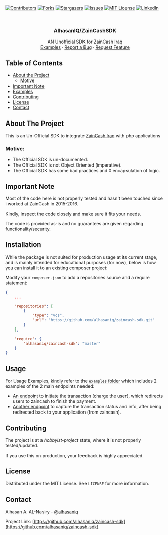 [![Contributors][contributors-shield]][contributors-url]
[![Forks][forks-shield]][forks-url]
[![Stargazers][stars-shield]][stars-url]
[![Issues][issues-shield]][issues-url]
[![MIT License][license-shield]][license-url]
[![LinkedIn][linkedin-shield]][linkedin-url]

<!-- PROJECT INFO -->
<br />
<p align="center">

  <h3 align="center">AlhasanIQ/ZainCashSDK</h3>

  <p align="center">
    AN Unofficial SDK for ZainCash Iraq
    <br />
    <a href="https://github.com/alhasaniq/zaincash-sdk/tree/master/examples">Examples</a>
    ·
    <a href="https://github.com/alhasaniq/zaincash-sdk/issues">Report a Bug</a>
    ·
    <a href="https://github.com/alhasaniq/zaincash-sdk/issues">Request Feature</a>
  </p>
</p>

<!-- TABLE OF CONTENTS -->

## Table of Contents

-   [About the Project](#about-the-project)
    -   [Motive](#motive)
-   [Important Note](#important-note)
-   [Examples](#examples)
-   [Contributing](#contributing)
-   [License](#license)
-   [Contact](#contact)

<!-- ABOUT THE PROJECT -->

## About The Project

This is an Un-Official SDK to integrate [ZainCash Iraq](https://zaincash.iq) with php applications

### Motive:

-   The Official SDK is un-documented.
-   The Official SDK is not Object Oriented (imperative).
-   The Official SDK has some bad practices and 0 encapsulation of logic.

<!-- GETTING STARTED -->

## Important Note

Most of the code here is not properly tested and hasn't been touched since i worked at ZainCash in 2015-2016.

Kindly, inspect the code closely and make sure it fits your needs.

The code is provided as-is and no guarantees are given regarding functionality/security.

## Installation

While the package is not suited for production usage at its current stage, and is mainly intended for educational purposes (for now), below is how you can install it to an existing composer project:

Modify your `composer.json` to add a repositories source and a require statement:

```json
{
    ...

	"repositories": [
		{
			"type": "vcs",
			"url": "https://github.com/alhasaniq/zaincash-sdk.git"
		}
	],

	"require": {
		"alhasaniq/zaincash-sdk": "master"
	}
}
```

<!-- EXAMPLES -->

## Usage

For Usage Examples, kindly refer to the [`examples` folder](https://github.com/alhasaniq/zaincash-sdk/tree/master/examples) which includes 2 examples of the 2 main endpoints needed:

-   [An endpoint](https://github.com/alhasaniq/zaincash-sdk/blob/master/examples/example-init.php) to initiate the transaction (charge the user), which redirects users to zaincash to finish the payment.
-   [Another endpoint](https://github.com/alhasaniq/zaincash-sdk/blob/master/examples/example-redirect.php) to capture the transaction status and info, after being redirected back to your application (from zaincash).

<!-- CONTRIBUTING -->

## Contributing

The project is at a _hobbyist-project_ state, where it is not properly tested/updated.

If you use this on production, your feedback is highly appreciated.

<!-- LICENSE -->

## License

Distributed under the MIT License. See `LICENSE` for more information.

<!-- CONTACT -->

## Contact

Alhasan A. AL-Nasiry - [@alhasaniq](https://twitter.com/alhasaniq)

Project Link: [https://github.com/alhasaniq/zaincash-sdk](https://github.com/alhasaniq/zaincash-sdk)

<!-- MARKDOWN LINKS & IMAGES -->
<!-- https://www.markdownguide.org/basic-syntax/#reference-style-links -->

[contributors-shield]: https://img.shields.io/github/contributors/alhasaniq/zaincash-sdk.svg?style=flat-square
[contributors-url]: https://github.com/alhasaniq/zaincash-sdk/graphs/contributors
[forks-shield]: https://img.shields.io/github/forks/alhasaniq/zaincash-sdk.svg?style=flat-square
[forks-url]: https://github.com/alhasaniq/zaincash-sdk/network/members
[stars-shield]: https://img.shields.io/github/stars/alhasaniq/zaincash-sdk.svg?style=flat-square
[stars-url]: https://github.com/alhasaniq/zaincash-sdk/stargazers
[issues-shield]: https://img.shields.io/github/issues/alhasaniq/zaincash-sdk.svg?style=flat-square
[issues-url]: https://github.com/alhasaniq/zaincash-sdk/issues
[license-shield]: https://img.shields.io/github/license/alhasaniq/zaincash-sdk.svg?style=flat-square
[license-url]: https://github.com/alhasaniq/zaincash-sdk/blob/master/LICENSE.txt
[linkedin-shield]: https://img.shields.io/badge/-LinkedIn-black.svg?style=flat-square&logo=linkedin&colorB=555
[linkedin-url]: https://linkedin.com/in/alhasaniq
